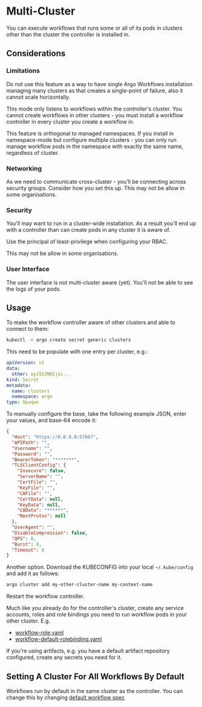 # Multi-Cluster

You can execute workflows that runs some or all of its pods in clusters other than the cluster the controller is installed in.

## Considerations 
### Limitations

Do not use this feature as a way to have single Argo Workflows installation managing many clusters as that creates a single-point of failure, also it cannot scale horizontally. 

This mode only listens to workflows within the controller's cluster. You cannot create workflows in other clusters - you must install a workflow controller in every cluster you create a workflow in.

This feature is orthogonal to managed namespaces. If you install in namespace-mode but configure multiple clusters - you can only run manage workflow pods in the namespace with exactly the same name, regardless of cluster.

### Networking

As we need to communicate cross-cluster - you'll be connecting across security groups. Consider how you set this up. This may not be allow in some organisations. 

### Security

You'll may want to run in a cluster-wide installation. As a result you'll end up with a controller than can create pods in any cluster it is aware of.

Use the principal of least-privilege when configuring your RBAC.

This may not be allow in some organisations.

### User Interface

The user interface is not multi-cluster aware (yet). You'll not be able to see the logs of your pods.

## Usage

To make the workflow controller aware of other clusters and able to connect to them:

```bash
kubectl -n argo create secret generic clusters
```

This need to be populate with one entry per cluster, e.g.:

```yaml
apiVersion: v1
data:
  other: eyJIb3N0Ijoi...
kind: Secret
metadata:
  name: clusters
  namespace: argo
type: Opaque
```

To manually configure the base, take the following example JSON, enter your values, and base-64 encode it:

```json
{
  "Host": "https://0.0.0.0:57667",
  "APIPath": "",
  "Username": "",
  "Password": "",
  "BearerToken": "*******",
  "TLSClientConfig": {
    "Insecure": false,
    "ServerName": "",
    "CertFile": "",
    "KeyFile": "",
    "CAFile": "",
    "CertData": null,
    "KeyData": null,
    "CAData": "******",
    "NextProtos": null
  },
  "UserAgent": "",
  "DisableCompression": false,
  "QPS": 0,
  "Burst": 0,
  "Timeout": 0
}
```

Another option. Download the KUBECONFIG into your local `~/.kube/config` and add it as follows:

```bash
argo cluster add my-other-cluster-name my-context-name 
```

Restart the workflow controller.

Much like you already do for the controller's cluster, create any service accounts, roles and role bindings you need to run workflow pods in your other cluster. E.g.

* [workflow-role.yaml](manifests/quick-start/base/workflow-role.yaml)
* [workflow-default-rolebinding.yaml](manifests/quick-start/base/workflow-default-rolebinding.yaml)

If you're using artifacts, e.g. you have a default artifact repository configured, create any secrets you need for it. 

## Setting A Cluster For All Workflows By Default

Workflows run by default in the same cluster as the controller. You can change this by changing [default workflow spec](default-workflow-specs.md)